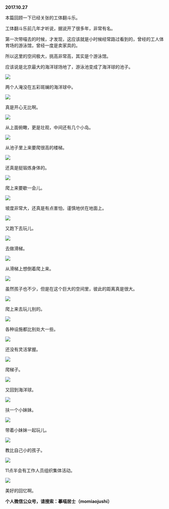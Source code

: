 
          
            
**2017.10.27**

本篇回顾一下已经关张的工体翻斗乐。

工体翻斗乐前几年才听说，据说开了很多年，非常有名。

第一次带喵去的时候，才发现，这应该就是小时候经常路过看到的，曾经的工人体育场的游泳馆，曾经一度是卖家具的。

所以这里的空间极大，挑高非常高，其实是个游泳馆。

应该说是北京最大的海洋球场地了，游泳池变成了海洋球的池子。




![](//upload-images.jianshu.io/upload_images/51001-bd3cdc376d3ddae3.jpg)




两个人淹没在五彩斑斓的海洋球中。




![](//upload-images.jianshu.io/upload_images/51001-f3f7deaaa5681a57.jpg)




真是开心无比啊。




![](//upload-images.jianshu.io/upload_images/51001-9b23a5ece18ace4a.jpg)




从上面俯瞰，更是壮观，中间还有几个小岛。




![](//upload-images.jianshu.io/upload_images/51001-fd3b29ca9aa265ba.jpg)




从池子里上来要爬很高的楼梯。




![](//upload-images.jianshu.io/upload_images/51001-3a07564a168def40.jpg)




还真是挺锻炼身体的。




![](//upload-images.jianshu.io/upload_images/51001-d0f96f2507bc9d80.jpg)




爬上来要歇一会儿。




![](//upload-images.jianshu.io/upload_images/51001-973401ec0e4ab46e.jpg)




坡度非常大，还真是有点害怕，谨慎地伏在地面上。




![](//upload-images.jianshu.io/upload_images/51001-eaae313411e5e0a4.jpg)




又跑下去玩儿。




![](//upload-images.jianshu.io/upload_images/51001-492007dcafda0f3d.jpg)




去做滑梯。




![](//upload-images.jianshu.io/upload_images/51001-246b3b948c402081.jpg)




从滑梯上想倒着爬上来。




![](//upload-images.jianshu.io/upload_images/51001-79336b4da19d0f68.jpg)




虽然孩子也不少，但是在这个巨大的空间里，彼此的距离真是很大。




![](//upload-images.jianshu.io/upload_images/51001-9304d0a82df98f8b.jpg)




爬上来去玩儿别的。




![](//upload-images.jianshu.io/upload_images/51001-543f4f14509cd99b.jpg)




各种设施都比别处大一些。




![](//upload-images.jianshu.io/upload_images/51001-7a31ef300a5cefe8.jpg)




还没有灵活掌握。




![](//upload-images.jianshu.io/upload_images/51001-2ec98c4eed929f7b.jpg)




爬梯子。




![](//upload-images.jianshu.io/upload_images/51001-a4ef468a89cb6a40.jpg)




又回到海洋球。




![](//upload-images.jianshu.io/upload_images/51001-7343bad27a09499b.jpg)




扶一个小妹妹。




![](//upload-images.jianshu.io/upload_images/51001-731aec4ef2ad89b8.jpg)




带着小妹妹一起玩儿。




![](//upload-images.jianshu.io/upload_images/51001-a6518a13c899d811.jpg)




教比自己小的孩子。




![](//upload-images.jianshu.io/upload_images/51001-8284782ca546b3b4.jpg)




11点半会有工作人员组织集体活动。




![](//upload-images.jianshu.io/upload_images/51001-ce71933700c1f2c4.jpg)




美好的回忆啊。


**个人微信公众号，请搜索：摹喵居士（momiaojushi）**

          
        